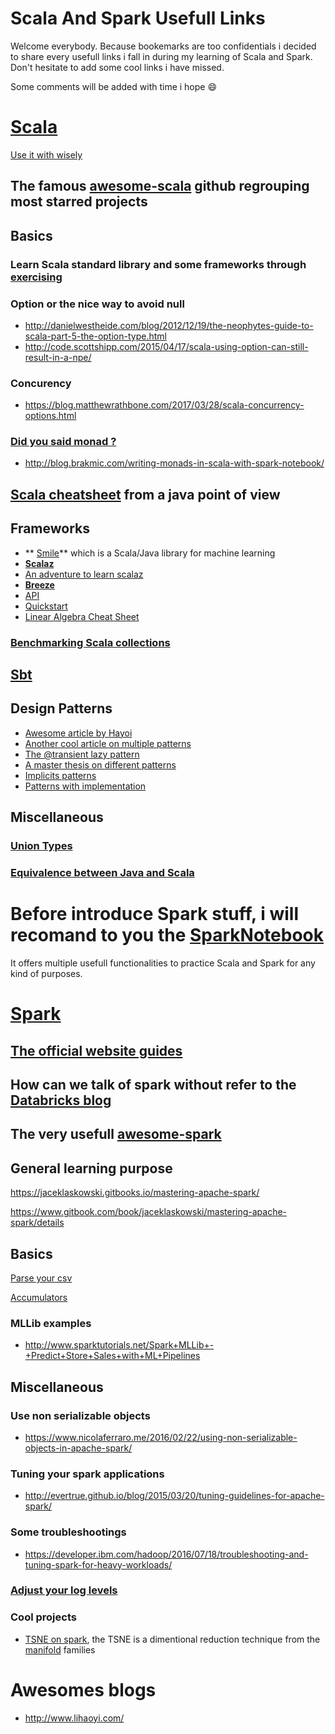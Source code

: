 # Scala And Spark Usefull Links
Welcome everybody. Because bookemarks are too confidentials i decided to share every usefull links i fall in during my learning of Scala and Spark. Don't hesitate to add some cool links i have missed.

Some comments will be added with time i hope :smile:

# [Scala](https://www.scala-lang.org/)
[Use it with wisely](http://www.scala-lang.org/api/current/#package)
## The famous [awesome-scala](https://github.com/lauris/awesome-scala) github regrouping most starred projects
## Basics
### Learn Scala standard library and some frameworks through [exercising](https://www.scala-exercises.org/)
### Option or the nice way to avoid null
 - http://danielwestheide.com/blog/2012/12/19/the-neophytes-guide-to-scala-part-5-the-option-type.html
 - http://code.scottshipp.com/2015/04/17/scala-using-option-can-still-result-in-a-npe/
### Concurency
 - https://blog.matthewrathbone.com/2017/03/28/scala-concurrency-options.html
### [Did you said monad ?](https://en.wikipedia.org/wiki/Monad_(functional_programming))
 - http://blog.brakmic.com/writing-monads-in-scala-with-spark-notebook/
## [Scala cheatsheet](https://mbonaci.github.io/scala/) from a java point of view
## Frameworks 
 - ** [Smile](https://haifengl.github.io/smile/)** which is a Scala/Java library for machine learning
 - **[Scalaz](https://github.com/scalaz/scalaz)**
  - [An adventure to learn scalaz](http://eed3si9n.com/learning-scalaz/index.html)
 - **[Breeze](https://github.com/scalanlp/breeze)**
  - [API](http://www.scalanlp.org/api/breeze/#breeze.package)
  - [Quickstart](https://github.com/scalanlp/breeze/wiki/Quickstart)
  - [Linear Algebra Cheat Sheet](https://github.com/scalanlp/breeze/wiki/Linear-Algebra-Cheat-Sheet) 
### [Benchmarking Scala collections](http://www.lihaoyi.com/post/BenchmarkingScalaCollections.html)
## [Sbt](https://www.scala-sbt.org/)
## Design Patterns
- [Awesome article by Hayoi](http://www.lihaoyi.com/post/OldDesignPatternsinScala.html)
- [Another cool article on multiple patterns](https://pavelfatin.com/design-patterns-in-scala/)
- [The @transient lazy pattern](http://fdahms.com/2015/10/14/scala-and-the-transient-lazy-val-pattern/)
- [A master thesis on different patterns](https://www.scala-lang.org/old/sites/default/files/FrederikThesis.pdf)
- [Implicits patterns](http://www.lihaoyi.com/post/ImplicitDesignPatternsinScala.html)
- [Patterns with implementation](https://github.com/jfaerman/scala-patterns)
## Miscellaneous
### [Union Types](http://milessabin.com/blog/2011/06/09/scala-union-types-curry-howard/)
### [Equivalence between Java and Scala](http://rea.tech/java-to-scala-cheatsheet/)

# Before introduce Spark stuff, i will recomand to you the [SparkNotebook](https://github.com/spark-notebook/spark-notebook)
It offers multiple usefull functionalities to practice Scala and Spark for any kind of purposes.

# [Spark](https://spark.apache.org/)
## [The official website guides](http://spark.apache.org/docs/latest/quick-start.html)
## How can we talk of spark without refer to the [Databricks blog](https://databricks.com/blog)
## The very usefull [awesome-spark](https://github.com/awesome-spark/awesome-spark)

## General learning purpose
https://jaceklaskowski.gitbooks.io/mastering-apache-spark/

https://www.gitbook.com/book/jaceklaskowski/mastering-apache-spark/details

## Basics
[Parse your csv](http://carminedimascio.com/2015/02/apache-spark-convert-csv-to-rdd/)

[Accumulators](http://imranrashid.com/posts/Spark-Accumulators/)
### MLLib examples
 - http://www.sparktutorials.net/Spark+MLLib+-+Predict+Store+Sales+with+ML+Pipelines
## Miscellaneous
### Use non serializable objects
- https://www.nicolaferraro.me/2016/02/22/using-non-serializable-objects-in-apache-spark/
### Tuning your spark applications
- http://evertrue.github.io/blog/2015/03/20/tuning-guidelines-for-apache-spark/
### Some troubleshootings
- https://developer.ibm.com/hadoop/2016/07/18/troubleshooting-and-tuning-spark-for-heavy-workloads/
### [Adjust your log levels](https://mapr.com/blog/how-log-apache-spark/)
### Cool projects
- [TSNE on spark](https://github.com/saurfang/spark-tsne), the TSNE is a dimentional reduction technique from the [manifold](https://en.wikipedia.org/wiki/Manifold) families

# Awesomes blogs
- http://www.lihaoyi.com/
